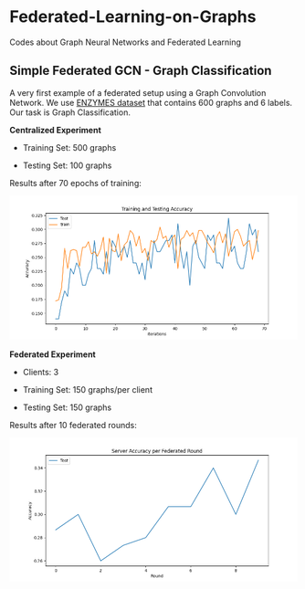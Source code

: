 # Federated-Learning-on-Graphs
Codes about Graph Neural Networks and Federated Learning

## Simple Federated GCN - Graph Classification
A very first example of a federated setup using a Graph Convolution Network.
We use [ENZYMES dataset](https://paperswithcode.com/dataset/enzymes) that contains 600 graphs and 6 labels. Our task is Graph Classification.

**Centralized Experiment**

- Training Set: 500 graphs

- Testing Set: 100 graphs

Results after 70 epochs of training:

![Centralized Results](/result_images/centralized_experiment1.png)

**Federated Experiment**

- Clients: 3

- Training Set: 150 graphs/per client

- Testing Set: 150 graphs

Results after 10 federated rounds:

![Centralized Results](/Simple_Federated_GCN/result_images/federated_experiment1.png)
